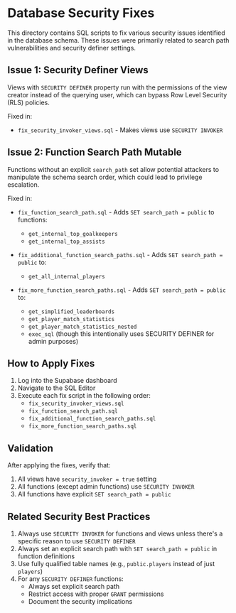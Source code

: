 # Database Security Fixes

This directory contains SQL scripts to fix various security issues identified in the database schema. These issues were primarily related to search path vulnerabilities and security definer settings.

## Issue 1: Security Definer Views

Views with `SECURITY DEFINER` property run with the permissions of the view creator instead of the querying user, which can bypass Row Level Security (RLS) policies.

Fixed in:
- `fix_security_invoker_views.sql` - Makes views use `SECURITY INVOKER`

## Issue 2: Function Search Path Mutable

Functions without an explicit `search_path` set allow potential attackers to manipulate the schema search order, which could lead to privilege escalation.

Fixed in:
- `fix_function_search_path.sql` - Adds `SET search_path = public` to functions:
  - `get_internal_top_goalkeepers`
  - `get_internal_top_assists`

- `fix_additional_function_search_paths.sql` - Adds `SET search_path = public` to:
  - `get_all_internal_players`

- `fix_more_function_search_paths.sql` - Adds `SET search_path = public` to:
  - `get_simplified_leaderboards`
  - `get_player_match_statistics`
  - `get_player_match_statistics_nested`
  - `exec_sql` (though this intentionally uses SECURITY DEFINER for admin purposes)

## How to Apply Fixes

1. Log into the Supabase dashboard
2. Navigate to the SQL Editor
3. Execute each fix script in the following order:
   - `fix_security_invoker_views.sql`
   - `fix_function_search_path.sql`
   - `fix_additional_function_search_paths.sql`
   - `fix_more_function_search_paths.sql`

## Validation

After applying the fixes, verify that:
1. All views have `security_invoker = true` setting
2. All functions (except admin functions) use `SECURITY INVOKER`
3. All functions have explicit `SET search_path = public`

## Related Security Best Practices

1. Always use `SECURITY INVOKER` for functions and views unless there's a specific reason to use `SECURITY DEFINER`
2. Always set an explicit search path with `SET search_path = public` in function definitions
3. Use fully qualified table names (e.g., `public.players` instead of just `players`)
4. For any `SECURITY DEFINER` functions:
   - Always set explicit search path
   - Restrict access with proper `GRANT` permissions
   - Document the security implications 